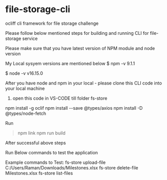 # file-storage-cli
ocliff cli framework for file storage challenge



Please follow below mentioned steps for building and running CLI for file-storage service


Please make sure that you have latest version of NPM module and node version

My Local sysyem versions are mentioned below
$ npm -v
9.1.1

$ node -v
v16.15.0



After you have node and npm in your local - please clone this CLI code into your local machine

1. open this code in VS-CODE till folder fs-store

npm install -g oclif
npm install --save @types/axios
npm install -D @types/node-fetch

Run
> npm link
> npm run build



After successful above steps

Run Below commands to test the application

Example commands to Test:
fs-store upload-file C:/Users/Raman/Downloads/Milestones.xlsx
fs-store delete-file Milestones.xlsx
fs-store list-files


